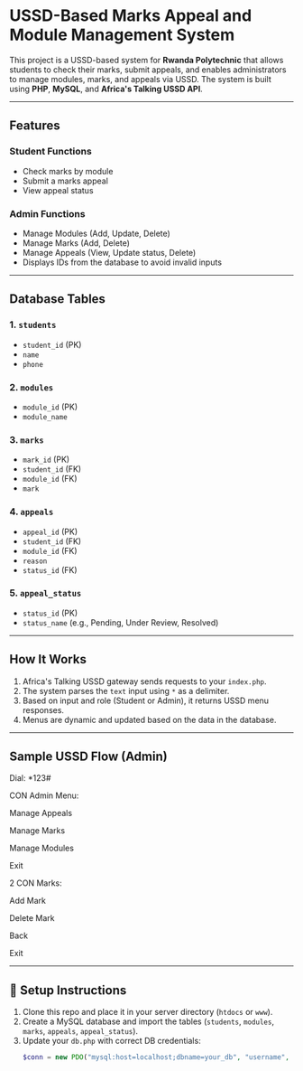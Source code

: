 # USSD-Based Marks Appeal and Module Management System

This project is a USSD-based system for **Rwanda Polytechnic** that allows students to check their marks, submit appeals, and enables administrators to manage modules, marks, and appeals via USSD. The system is built using **PHP**, **MySQL**, and **Africa's Talking USSD API**.

---

## Features

### Student Functions
- Check marks by module
- Submit a marks appeal
- View appeal status

### Admin Functions
- Manage Modules (Add, Update, Delete)
- Manage Marks (Add, Delete)
- Manage Appeals (View, Update status, Delete)
- Displays IDs from the database to avoid invalid inputs

---

## Database Tables

### 1. `students`
- `student_id` (PK)
- `name`
- `phone`

### 2. `modules`
- `module_id` (PK)
- `module_name`

### 3. `marks`
- `mark_id` (PK)
- `student_id` (FK)
- `module_id` (FK)
- `mark`

### 4. `appeals`
- `appeal_id` (PK)
- `student_id` (FK)
- `module_id` (FK)
- `reason`
- `status_id` (FK)

### 5. `appeal_status`
- `status_id` (PK)
- `status_name` (e.g., Pending, Under Review, Resolved)

---

##  How It Works

1. Africa's Talking USSD gateway sends requests to your `index.php`.
2. The system parses the `text` input using `*` as a delimiter.
3. Based on input and role (Student or Admin), it returns USSD menu responses.
4. Menus are dynamic and updated based on the data in the database.

---

##  Sample USSD Flow (Admin)

Dial: *123#

CON Admin Menu:

Manage Appeals

Manage Marks

Manage Modules

Exit

2
CON Marks:

Add Mark

Delete Mark

Back

Exit


---

## 🧾 Setup Instructions

1. Clone this repo and place it in your server directory (`htdocs` or `www`).
2. Create a MySQL database and import the tables (`students`, `modules`, `marks`, `appeals`, `appeal_status`).
3. Update your `db.php` with correct DB credentials:
   ```php
   $conn = new PDO("mysql:host=localhost;dbname=your_db", "username", "password");

